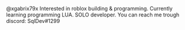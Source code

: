 @xgabrix79x
Interested in roblox building & programming.
Currently learning programming LUA.
SOLO developer.
You can reach me trough discord: SqlDev#1299
